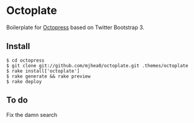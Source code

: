 Octoplate
===========

Boilerplate for [Octopress](http://octopress.org) based on Twitter Bootstrap 3.

Install
-------
    $ cd octopress
    $ git clone git://github.com/mjhea0/octoplate.git .themes/octoplate
    $ rake install['octoplate']
    $ rake generate && rake preview
    $ rake deploy
    
To do
-----

Fix the damn search
